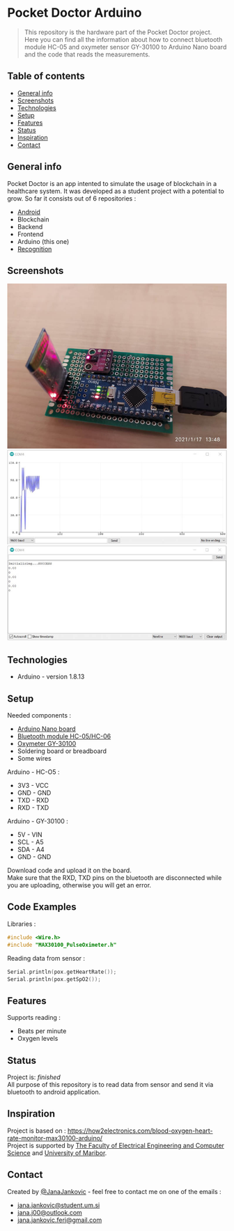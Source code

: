 # Pocket Doctor Arduino
> This repository is the hardware part of the Pocket Doctor project. Here you can find all the information about how to connect bluetooth module HC-05 and oxymeter sensor GY-30100 to Arduino Nano board and the code that reads the measurements.

## Table of contents
* [General info](#general-info)
* [Screenshots](#screenshots)
* [Technologies](#technologies)
* [Setup](#setup)
* [Features](#features)
* [Status](#status)
* [Inspiration](#inspiration)
* [Contact](#contact)

## General info
Pocket Doctor is an app intented to simulate the usage of blockchain in a healthcare system. It was developed as a student project with a potential to grow. So far it consists out of 6 repositories :
* [Android](https://github.com/JanaJankovic/poc-doc-android)
* Blockchain
* Backend
* Frontend
* Arduino (this one)
* [Recognition](https://github.com/JanaJankovic/poc-doc-recognition)

## Screenshots
![Example screenshot](./img/oxymeter.jpg)
![Example screenshot](./img/graph.jpg)
![Example screenshot](./img/ini.jpg)

## Technologies
* Arduino - version 1.8.13

## Setup
Needed components :
* [Arduino Nano board](https://www.aliexpress.com/item/32856118319.html?spm=a2g0s.9042311.0.0.40694c4dT11NED)
* [Bluetooth module HC-05/HC-06](https://www.aliexpress.com/item/32856118319.html?spm=a2g0s.9042311.0.0.40694c4dT11NED)
* [Oxymeter GY-30100](https://www.aliexpress.com/item/4000083361778.html?spm=a2g0s.9042311.0.0.40694c4dT11NED)
* Soldering board or breadboard 
* Some wires

Arduino - HC-O5 :
* 3V3 - VCC
* GND - GND
* TXD - RXD
* RXD - TXD

Arduino - GY-30100 :
* 5V - VIN
* SCL - A5
* SDA - A4
* GND - GND

Download code and upload it on the board. </br>
Make sure that the RXD, TXD pins on the bluetooth are disconnected while you are uploading, otherwise you will get an error.

## Code Examples
Libraries : </br>
```cpp
#include <Wire.h>
#include "MAX30100_PulseOximeter.h"
``` 
Reading data from sensor : </br>
```cpp
Serial.println(pox.getHeartRate());
Serial.println(pox.getSpO2());
``` 

## Features
Supports reading :
* Beats per minute
* Oxygen levels

## Status
Project is:  _finished_ </br>
All purpose of this repository is to read data from sensor and send it via bluetooth to android application.

## Inspiration
Project is based on : https://how2electronics.com/blood-oxygen-heart-rate-monitor-max30100-arduino/</br>
Project is supported by [The Faculty of Electrical Engineering and Computer Science](https://feri.um.si/) and [University of Maribor](https://www.um.si/Strani/default.aspx).

## Contact
Created by [@JanaJankovic](https://github.com/JanaJankovic) - feel free to contact me on one of the emails :
* jana.jankovic@student.um.si
* jana.j00@outlook.com
* jana.jankovic.feri@gmail.com
